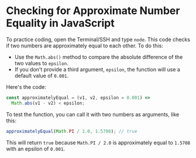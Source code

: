 # Checking for Approximate Number Equality in JavaScript

To practice coding, open the Terminal/SSH and type `node`. This code checks if two numbers are approximately equal to each other. To do this:

- Use the `Math.abs()` method to compare the absolute difference of the two values to `epsilon`.
- If you don't provide a third argument, `epsilon`, the function will use a default value of `0.001`.

Here's the code:

```js
const approximatelyEqual = (v1, v2, epsilon = 0.001) =>
  Math.abs(v1 - v2) < epsilon;
```

To test the function, you can call it with two numbers as arguments, like this:

```js
approximatelyEqual(Math.PI / 2.0, 1.5708); // true
```

This will return `true` because `Math.PI / 2.0` is approximately equal to `1.5708` with an epsilon of `0.001`.
